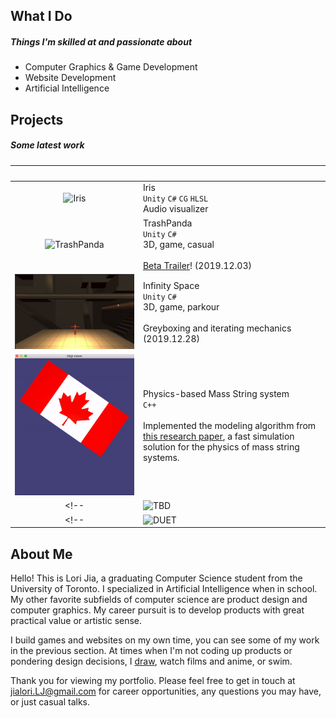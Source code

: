 <a id="general"></a>
## What I Do 
##### Things I'm skilled at and passionate about
- Computer Graphics & Game Development
- Website Development
- Artificial Intelligence

<a id="projects"></a>
## Projects
##### Some latest work

| <img src="" width="300"/> | <img src="" width="200"/> |
|:-------------:|:------------------|
|![Iris]()| Iris <br> `Unity`  `C#` `CG` `HLSL` <br> Audio visualizer|
|![TrashPanda](./images/trash-panda.gif)| TrashPanda <br> `Unity`  `C#` <br> 3D, game, casual  <br><br> <i class="fas fa-bullhorn fa-fw"></i> [Beta Trailer](https://youtu.be/V5wO-z483DQ)! (2019.12.03) |
|![IR-IS](./images/IR-IS-greybox.gif)| Infinity Space <br> `Unity` `C#`  <br> 3D, game, parkour <br><br> <i class="fas fa-bullhorn fa-fw"></i> Greyboxing and iterating mechanics (2019.12.28) |
|![Physics-based-rendering](./images/flag.gif)| Physics-based Mass String system <br> `C++` <br><br> Implemented the modeling algorithm from [this research paper](http://graphics.berkeley.edu/papers/Liu-FSM-2013-11/Liu-FSM-2013-11.pdf), a fast simulation solution for the physics of mass string systems.    | 
<!-- |![TBD](./images/trash-panda.gif)| TBD <br> `Unity`  `C#` <br> A RTS game.  <br><br> We are collaborating with a game incubator program to build a RTS game. | -->
<!-- |![DUET](./images/duet.png)| Duet <br> `MERN stack` <br> A One-Stop Licensing Solution for Starting Business Owners.  | -->
<!-- I enjoy building at the intersection of technology and art.  -->
<!-- I enjoy building products that have great practical value or artistic sense: -->

<a id="self-intro"></a>
## About Me

Hello! This is Lori Jia, a graduating Computer Science student from the University of Toronto. I specialized in Artificial Intelligence when in school. My other favorite subfields of computer science are product design and computer graphics. My career pursuit is to develop products with great practical value or artistic sense. 

I build games and websites on my own time, you can see some of my work in the previous section. At times when I'm not coding up products or pondering design decisions, I [draw](./draw.md), watch films and anime, or swim.

Thank you for viewing my portfolio. Please feel free to get in touch at jialori.LJ@gmail.com for career opportunities, any questions you may have, or just casual talks.
